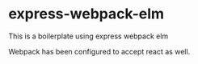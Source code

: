 # express-webpack-elm

This is a boilerplate using
express
webpack
elm

Webpack has been configured to accept react as well.
